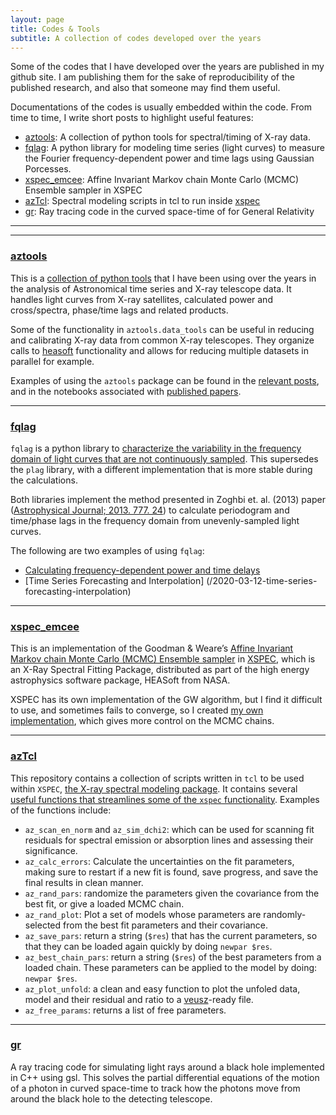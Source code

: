 ```yaml
---
layout: page
title: Codes & Tools
subtitle: A collection of codes developed over the years
---
```


Some of the codes that I have developed over the years are published in my github site. I am publishing them for the sake of reproducibility of the published research, and also that someone may find them useful.

Documentations of the codes is usually embedded within the code. From time to time, I write short posts to highlight useful features:

- [aztools](#aztools): A collection of python tools for spectral/timing of X-ray data.
- [fqlag](#fqlag): A python library for modeling time series (light curves) to measure the Fourier frequency-dependent power and time lags using Gaussian Porcesses.
- [xspec_emcee](#xspec_emcee): Affine Invariant Markov chain Monte Carlo (MCMC) Ensemble sampler in XSPEC
- [azTcl](#aztcl): Spectral modeling scripts in tcl to run inside [xspec](https://heasarc.gsfc.nasa.gov/xanadu/xspec/)
- [gr](#gr): Ray tracing code in the curved space-time of for General Relativity


---
---

### [aztools](/aztools)
This is a [collection of python tools](/aztools) that I have been using over the years in the analysis of Astronomical time series and X-ray telescope data. It handles light curves from X-ray satellites, calculated power and cross/spectra, phase/time lags and related products.

Some of the functionality in `aztools.data_tools` can be useful in reducing and calibrating X-ray data from common X-ray telescopes. They organize calls to [heasoft](https://heasarc.gsfc.nasa.gov/docs/software/heasoft/) functionality and allows for reducing multiple datasets in parallel for example.

Examples of using the `aztools` package can be found in the [relevant posts](/tags/#aztools), and in the notebooks associated with [published papers](/publications).

---

### [fqlag](/fqlag)
`fqlag` is a python library to [characterize the variability in the frequency domain of light curves that are not continuously sampled](/fqlag). This supersedes the `plag` library, with a different implementation that is more stable during the calculations.

Both libraries implement the method presented in Zoghbi et. al. (2013) paper ([Astrophysical Journal; 2013. 777. 24](https://arxiv.org/abs/1308.5852)) to calculate periodogram and time/phase lags in the frequency domain from unevenly-sampled light curves.

The following are two examples of using `fqlag`:
- [Calculating frequency-dependent power and time delays](/fqlag/tutorials/getting-started.html)
- [Time Series Forecasting and Interpolation] (/2020-03-12-time-series-forecasting-interpolation)


---

### [xspec_emcee](/xspec_emcee)
This is an implementation of the Goodman & Weare’s [Affine Invariant Markov chain Monte Carlo (MCMC) Ensemble sampler](http://msp.berkeley.edu/camcos/2010/5-1/p04.xhtml) in [XSPEC](https://heasarc.gsfc.nasa.gov/xanadu/xspec/), which is an X-Ray Spectral Fitting Package, distributed as part of the high energy astrophysics software package, HEASoft from NASA. 

XSPEC has its own implementation of the GW algorithm, but I find it difficult to use, and sometimes fails to converge, so I created [my own implementation](/xspec_emcee), which gives more control on the MCMC chains.

--- 

### [azTcl](/azTcl)
This repository contains a collection of scripts written in `tcl` to be used within `XSPEC`, [the X-ray spectral modeling package](https://heasarc.gsfc.nasa.gov/xanadu/xspec/). It contains several [useful functions that streamlines some of the `xspec` functionality](/azTcl). Examples of the functions include:

- `az_scan_en_norm` and `az_sim_dchi2`: which can be used for scanning fit residuals for spectral emission or absorption lines and assessing their significance. 
- `az_calc_errors`: Calculate the uncertainties on the fit parameters, making sure to restart if a new fit is found, save progress, and save the final results in clean manner.
- `az_rand_pars`: randomize the parameters given the covariance from the best fit, or give a loaded MCMC chain.
- `az_rand_plot`: Plot a set of models whose parameters are randomly-selected from the best fit parameters and their covariance.
- `az_save_pars`: return a string (`$res`) that has the current parameters, so that they can be loaded again quickly by doing `newpar $res`. 
- `az_best_chain_pars`: return a string (`$res`) of the best parameters from a loaded chain. These parameters can be applied to the model by doing: `newpar $res`.
- `az_plot_unfold`: a clean and easy function to plot the unfoled data, model and their residual and ratio to a [veusz](https://veusz.github.io/)-ready file.
- `az_free_params`: returns a list of free parameters.


---

### [gr](/gr)
A ray tracing code for simulating light rays around a black hole implemented in C++ using gsl. This solves the partial differential equations of the motion of a photon in curved space-time to track how the photons move from around the black hole to the detecting telescope.
